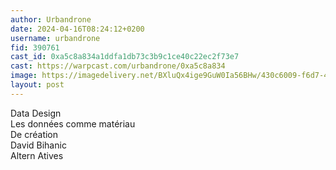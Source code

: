 ```yaml
---
author: Urbandrone
date: 2024-04-16T08:24:12+0200
username: urbandrone
fid: 390761
cast_id: 0xa5c8a834a1ddfa1db73c3b9c1ce40c22ec2f73e7
cast: https://warpcast.com/urbandrone/0xa5c8a834
image: https://imagedelivery.net/BXluQx4ige9GuW0Ia56BHw/430c6009-f6d7-4653-e1da-30253d066100/original
layout: post
---
```

Data Design  
Les données comme matériau   
De création   
David Bihanic  
Altern Atives  

<img src='https://imagedelivery.net/BXluQx4ige9GuW0Ia56BHw/430c6009-f6d7-4653-e1da-30253d066100/original' alt='' referrerpolicy='no-referrer'/>
<img src='https://imagedelivery.net/BXluQx4ige9GuW0Ia56BHw/7820e779-7c3d-4fc5-ed16-a70004869e00/original' alt='' referrerpolicy='no-referrer'/>